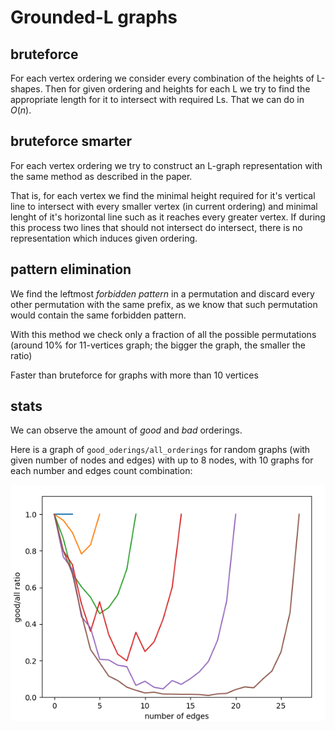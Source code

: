 # Grounded-L graphs

## bruteforce

For each vertex ordering we consider every combination of the heights of L-shapes. 
Then for given ordering and heights for each L we try to find the appropriate length for it to intersect with required Ls. That we can do in $O(n)$.

## bruteforce smarter

For each vertex ordering we try to construct an L-graph representation with the same method as described in the paper.

That is, for each vertex we find the minimal height required for it's vertical line to intersect with every smaller vertex (in current ordering) and minimal lenght of it's horizontal line such as it reaches every greater vertex.
If during this process two lines that should not intersect do intersect, there is no representation which induces given ordering.

## pattern elimination
We find the leftmost *forbidden pattern* in a permutation and discard every other permutation with the same prefix, as we know that such permutation would contain the same forbidden pattern.

With this method we check only a fraction of all the possible permutations (around $10\%$ for 11-vertices graph; the bigger the graph, the smaller the ratio)

Faster than bruteforce for graphs with more than 10 vertices

## stats

We can observe the amount of *good* and *bad* orderings.

Here is a graph of `good_oderings/all_orderings` for random graphs (with given number of nodes and edges) with up to 8 nodes, with 10 graphs for each number and edges count combination:

![](stats.png)
